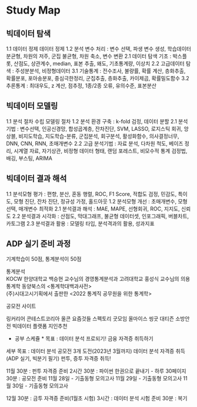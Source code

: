 # Study Map

## 빅데이터 탐색  

1.1 데이터 정제  데이터 정제
1.2 분석 변수 처리 : 변수 선택, 파생 변수 생성, 학습데이터 분균형, 차원의 저주, 군집 불균형, 차원 축소, 변수 변환
2.1 데이터 탐색 기초 :  박스플롯, 산점도, 상관계수, median, 표본 추출, 왜도, 기초통계량, 이상치 
2.2 고급데이터 탐색 : 주성분분석, 비정형데이터
3.1 기술통계 : 전수조사, 불량률, 확률 계산, 층화추출, 확률분포, 포아송분포, 중심극한정리, 군집추출, 층화추출, 카이제곱, 확률밀도함수
3.2 추론통계 : 최대우도, z 계산, 점추정, 1종/2종 오류, 유의수준, 표본분산



## 빅데이터 모델링 

1.1 분석 절차 수립  모델링 절차
1.2 분석 환경 구축 :  k-fold 검정, 데이터 분할
2.1 분석기법 : 변수선택, 인공신경망, 합성곱계층, 잔차진단, SVM, LASSO, 로지스틱 회귀, 앙상블, 비지도학습, 지도학습-분류, 군집분석, 회구분석, 활성화함수, 의사결정너무, DNN, CNN, RNN, 초매개변수
2.2 고급 분석기법 : 자료 분석, 다차원 척도, 베이즈 정리, 시계열 자료, 자기상관, 비정형 데이터 형태, 랜덤 포레스트, 비모수적 통계 검정법, 배깅, 부스팅, ARIMA



## 빅데이터 결과 해석  

1.1 분석모형 평가 :  편향, 분산, 혼동 행렬, ROC, F1 Score, 적합도 검정, 민감도, 특이도, 모형 진단, 잔차 진단, 정규성 가정, 홀드아웃
1.2 분석모형 개선 : 초매개변수, 모형 선택, 매개변수 최적화
2.1 분석결과 해석 :  MAE, MAPE, 선형회귀, ROC, 지지도, 신뢰도
2.2 분석결과 시각화 : 산점도, 막대그래프, 불균형 데이터셋, 인포그래픽, 버블차트, 카토그램
2.3 분석결과 활용 : 모델링 타입, 분석격과의 활용, 성과지표

## ADP 실기 준비 과정  

기계학습이 50점, 통계분석이 50점 

  

통계분석  
KOCW 한양대학교 백승현 교수님의 경영통계분석과 고려대학교 홍성식 교수님의 의용통계학 
동양북스의 <통계학대백과사전>  
(주)시대고시기획에서 출판한 <2022 통계직 공무원을 위한 통계학>  



공모전 사이트 

링커리어
콘테스트코리아
올콘
요즘것들
스펙토리
굿모임
올마이스
씽굿
대티즌
소방안전 빅데이터 플랫폼
지인추천

* 공부 스케쥴 *
  목표 : 데이터 분석 프로되기!
       금융 자격증 취득하기

세부 목표 : 데이터 분석 공모전 3개 도전(2023년 3월까지)
            데이터 분석 자격증 취득(ADP 실기, 빅분기 필기)
            펀투, 증투 자격증 취득! 

11월 
30분 : 펀투 자격증 준비 
2시간 30분 : 파이썬 한권으로 끝내기 - 하루 30페이지 
30분 : 공모전 준비
11월 28일 - 기출동형 모의고사
11월 29일 - 기출동형 모의고사
11월 30일 - 기출동형 모의고사

12월 
30분 : 금투 자격증 준비(1월초 시험)
3시간 : 데이터 분석 시험 준비
30분 : 복기